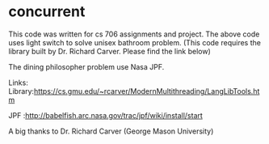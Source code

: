 # concurrent

This code was written for cs 706 assignments and project.
The above code uses light switch to solve unisex bathroom problem.
(This code requires the library built by Dr. Richard Carver. Please find the link below)

The dining philosopher problem use Nasa JPF.

Links:
Library:https://cs.gmu.edu/~rcarver/ModernMultithreading/LangLibTools.htm

JPF    :http://babelfish.arc.nasa.gov/trac/jpf/wiki/install/start


A big thanks to Dr. Richard Carver (George Mason University)
